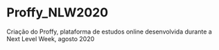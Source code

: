 # Proffy_NLW2020
Criação do Proffy, plataforma de estudos online desenvolvida durante a Next Level Week, agosto 2020
